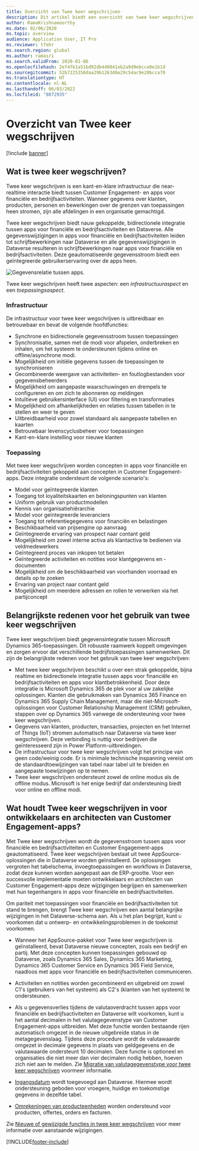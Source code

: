 ```yaml
---
title: Overzicht van Twee keer wegschrijven
description: Dit artikel biedt een overzicht van twee keer wegschrijven wat een near-realtime interactie biedt tussen Customer Engagement- en apps voor financiële en bedrijfsactiviteiten.
author: RamaKrishnamoorthy
ms.date: 02/06/2020
ms.topic: overview
audience: Application User, IT Pro
ms.reviewer: tfehr
ms.search.region: global
ms.author: ramasri
ms.search.validFrom: 2020-01-06
ms.openlocfilehash: 2ef4fb1a51bd92db440841eb2a9d9ebcce0e1b1d
ms.sourcegitcommit: 52b7225350daa29b1263d8e29c54ac9e20bcca70
ms.translationtype: HT
ms.contentlocale: nl-NL
ms.lasthandoff: 06/03/2022
ms.locfileid: "8872935"
---
```

# <a name="dual-write-overview"></a>Overzicht van Twee keer wegschrijven

[!include [banner](../../includes/banner.md)]





## <a name="what-is-dual-write"></a>Wat is twee keer wegschrijven?

Twee keer wegschrijven is een kant-en-klare infrastructuur die near-realtime interactie biedt tussen Customer Engagement- en apps voor financiële en bedrijfsactiviteiten. Wanneer gegevens over klanten, producten, personen en bewerkingen over de grenzen van toepassingen heen stromen, zijn alle afdelingen in een organisatie gemachtigd.

Twee keer wegschrijven biedt nauw gekoppelde, bidirectionele integratie tussen apps voor financiële en bedrijfsactiviteiten en Dataverse. Alle gegevenswijzigingen in apps voor financiële en bedrijfsactiviteiten leiden tot schrijfbewerkingen naar Dataverse en alle gegevenswijzigingen in Dataverse resulteren in schrijfbewerkingen naar apps voor financiële en bedrijfsactiviteiten. Deze geautomatiseerde gegevensstroom biedt een geïntegreerde gebruikerservaring over de apps heen.

![Gegevensrelatie tussen apps.](media/dual-write-overview.jpg)

Twee keer wegschrijven heeft twee aspecten: een *infrastructuuraspect* en een *toepassingsaspect*.

### <a name="infrastructure"></a>Infrastructuur

De infrastructuur voor twee keer wegschrijven is uitbreidbaar en betrouwbaar en bevat de volgende hoofdfuncties:

+ Synchrone en bidirectionele gegevensstroom tussen toepassingen
+ Synchronisatie, samen met de modi voor afspelen, onderbreken en inhalen, om het systeem te ondersteunen tijdens online en offline/asynchrone modi.
+ Mogelijkheid om initiële gegevens tussen de toepassingen te synchroniseren
+ Gecombineerde weergave van activiteiten- en foutlogbestanden voor gegevensbeheerders
+ Mogelijkheid om aangepaste waarschuwingen en drempels te configureren en om zich te abonneren op meldingen
+ Intuïtieve gebruikersinterface (UI) voor filtering en transformaties
+ Mogelijkheid om afhankelijkheden en relaties tussen tabellen in te stellen en weer te geven
+ Uitbreidbaarheid voor zowel standaard als aangepaste tabellen en kaarten
+ Betrouwbaar levenscyclusbeheer voor toepassingen
+ Kant-en-klare instelling voor nieuwe klanten

### <a name="application"></a>Toepassing

Met twee keer wegschrijven worden concepten in apps voor financiële en bedrijfsactiviteiten gekoppeld aan concepten in Customer Engagement-apps. Deze integratie ondersteunt de volgende scenario's:

+ Model voor geïntegreerde klanten
+ Toegang tot loyaliteitskaarten en beloningspunten van klanten
+ Uniform gebruik van productmodellen
+ Kennis van organisatiehiërarchie
+ Model voor geïntegreerde leveranciers
+ Toegang tot referentiegegevens voor financiën en belastingen
+ Beschikbaarheid van prijsengine op aanvraag
+ Geïntegreerde ervaring van prospect naar contant geld
+ Mogelijkheid om zowel interne activa als klantactiva te bedienen via veldmedewerkers
+ Geïntegreerd proces van inkopen tot betalen
+ Geïntegreerde activiteiten en notities voor klantgegevens en -documenten
+ Mogelijkheid om de beschikbaarheid van voorhanden voorraad en details op te zoeken
+ Ervaring van project naar contant geld
+ Mogelijkheid om meerdere adressen en rollen te verwerken via het partijconcept


## <a name="top-reasons-to-use-dual-write"></a>Belangrijkste redenen voor het gebruik van twee keer wegschrijven

Twee keer wegschrijven biedt gegevensintegratie tussen Microsoft Dynamics 365-toepassingen. Dit robuuste raamwerk koppelt omgevingen en zorgen ervoor dat verschillende bedrijfstoepassingen samenwerken. Dit zijn de belangrijkste redenen voor het gebruik van twee keer wegschrijven:

+ Met twee keer wegschrijven beschikt u over een strak gekoppelde, bijna realtime en bidirectionele integratie tussen apps voor financiële en bedrijfsactiviteiten en apps voor klantbetrokkenheid. Door deze integratie is Microsoft Dynamics 365 de plek voor al uw zakelijke oplossingen. Klanten die gebruikmaken van Dynamics 365 Finance en Dynamics 365 Supply Chain Management, maar die niet-Microsoft-oplossingen voor Customer Relationship Management (CRM) gebruiken, stappen over op Dynamics 365 vanwege de ondersteuning voor twee keer wegschrijven.
+ Gegevens van klanten, producten, transacties, projecten en het Internet of Things (IoT) stromen automatisch naar Dataverse via twee keer wegschrijven. Deze verbinding is nuttig voor bedrijven die geïnteresseerd zijn in Power Platform-uitbreidingen.
+ De infrastructuur voor twee keer wegschrijven volgt het principe van geen code/weinig code. Er is minimale technische inspanning vereist om de standaardtoewijzingen van tabel naar tabel uit te breiden en aangepaste toewijzingen op te nemen.
+ Twee keer wegschrijven ondersteunt zowel de online modus als de offline modus. Microsoft is het enige bedrijf dat ondersteuning biedt voor online en offline modi.

## <a name="what-does-dual-write-mean-for-developers-and-architects-of-customer-engagement-apps"></a><a id="developer-architect"></a>Wat houdt Twee keer wegschrijven in voor ontwikkelaars en architecten van Customer Engagement-apps?

Met Twee keer wegschrijven wordt de gegevensstroom tussen apps voor financiële en bedrijfsactiviteiten en Customer Engagement-apps geautomatiseerd. Twee keer wegschrijven bestaat uit twee AppSource-oplossingen die in Dataverse worden geïnstalleerd. De oplossingen vergroten het tabelschema, invoegtoepassingen en workflows in Dataverse, zodat deze kunnen worden aangepast aan de ERP-grootte. Voor een succesvolle implementatie moeten ontwikkelaars en architecten van Customer Engagement-apps deze wijzigingen begrijpen en samenwerken met hun tegenhangers in apps voor financiële en bedrijfsactiviteiten.

Om pariteit met toepassingen voor financiële en bedrijfsactiviteiten tot stand te brengen, brengt Twee keer wegschrijven een aantal belangrijke wijzigingen in het Dataverse-schema aan. Als u het plan begrijpt, kunt u voorkomen dat u ontwerp- en ontwikkelingsproblemen in de toekomst voorkomen.

+ Wanneer het AppSource-pakket voor Twee keer wegschrijven is geïnstalleerd, bevat Dataverse nieuwe concepten, zoals een bedrijf en partij. Met deze concepten kunnen toepassingen gebouwd op Dataverse, zoals Dynamics 365 Sales, Dynamics 365 Marketing, Dynamics 365 Customer Service en Dynamics 365 Field Service, naadloos met apps voor financiële en bedrijfsactiviteiten communiceren.

+ Activiteiten en notities worden gecombineerd en uitgebreid om zowel C1's (gebruikers van het systeem) als C2's (klanten van het systeem) te ondersteunen.

+ Als u gegevensverlies tijdens de valutaoverdracht tussen apps voor financiële en bedrijfsactiviteiten en Dataverse wilt voorkomen, kunt u het aantal decimalen in het valutagegevenstype van Customer Engagement-apps uitbreiden. Met deze functie worden bestaande rijen automatisch omgezet in de nieuwe uitgebreide status in de metagegevenslaag. Tijdens deze procedure wordt de valutawaarde omgezet in decimale gegevens in plaats van geldgegevens en de valutawaarde ondersteunt 10 decimalen. Deze functie is optioneel en organisaties die niet meer dan vier decimalen nodig hebben, hoeven zich niet aan te melden. Zie [Migratie van valutagegevenstype voor twee keer wegschrijven](currrency-decimal-places.md) voormeer informatie.

+ [Ingangsdatum](../../dev-tools/date-effectivity.md) wordt toegevoegd aan Dataverse. Hiermee wordt ondersteuning geboden voor vroegere, huidige en toekomstige gegevens in dezelfde tabel.

+ [Omrekeningen van producteenheden](../../../../supply-chain/pim/tasks/manage-unit-measure.md) worden ondersteund voor producten, offertes, orders en facturen.

Zie [Nieuwe of gewijzigde functies in twee keer wegschrijven](whats-new-dual-write.md) voor meer informatie over aanstaande wijzigingen.



[!INCLUDE[footer-include](../../../../includes/footer-banner.md)]
